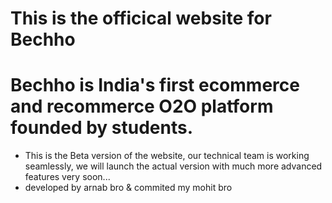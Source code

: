 # This is the officical website for Bechho

# Bechho is India's first ecommerce and recommerce O2O platform founded by students.

- This is the Beta version of the website, our technical team is working seamlessly, we will launch the actual version with much more advanced features very soon...
- developed by arnab bro & commited my mohit bro
